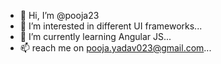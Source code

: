 - 👋 Hi, I’m @pooja23
- 👀 I’m interested in different UI frameworks...
- 🌱 I’m currently learning Angular JS...
- 📫 reach me on pooja.yadav023@gmail.com...

<!---
pooja23/pooja23 is a ✨ special ✨ repository because its `README.md` (this file) appears on your GitHub profile.
You can click the Preview link to take a look at your changes.
--->
